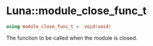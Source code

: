 # Luna::module_close_func_t

```c++
using module_close_func_t =  void(void)
```

The function to be called when the module is closed. 

